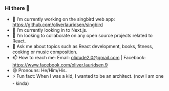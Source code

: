 ### Hi there 👋

<!--
**oliverlauridsen/oliverlauridsen** is a ✨ _special_ ✨ repository because its `README.md` (this file) appears on your GitHub profile.

Here are some ideas to get you started:
-->
- 🔭 I’m currently working on the singbird web app: https://github.com/oliverlauridsen/singbird
- 🌱 I’m currently looking in to Next.js.
- 👯 I’m looking to collaborate on any open source projects related to React.
- 💬 Ask me about topics such as React development, books, fitness, cooking or music composition.
- 📫 How to reach me: Email: olidude2.0@gmail.com | Facebook: https://www.facebook.com/oliver.lauridsen.9
- 😄 Pronouns: He/Him/His.
- ⚡ Fun fact: When I was a kid, I wanted to be an architect. (now I am one - kinda)
